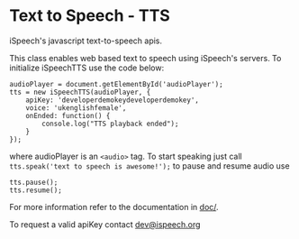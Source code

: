 # Text to Speech - TTS

iSpeech's javascript text-to-speech apis.

This class enables web based text to speech using iSpeech's servers. To initialize iSpeechTTS use the code below:

```
audioPlayer = document.getElementById('audioPlayer');
tts = new iSpeechTTS(audioPlayer, {
	apiKey: 'developerdemokeydeveloperdemokey',
	voice: 'ukenglishfemale',
	onEnded: function() {
		console.log("TTS playback ended");
	}
});
```
where audioPlayer is an `<audio>` tag. To start speaking just call
`tts.speak('text to speech is awesome!');`
to pause and resume audio use
```
tts.pause();
tts.resume();
```
For more information refer to the documentation in [doc/](doc/).

To request a valid apiKey contact [dev@ispeech.org](dev@ispeech.org)
